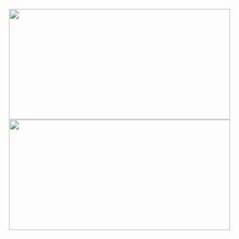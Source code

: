 <p align="center">
  <a href="https://www.codewars.com/users/zkryaev">
    <img src="https://github.r2v.ch/codewars?user=zkryaev&hide_clan=true" width="400" height="200" />
  </a>
  <a href="https://leetcode.com/u/zkryaev/">
    <img src="https://leetcard.jacoblin.cool/zkryaev?theme=dark&font=Arial" width="400" height="200" />
  </a>
</p>
